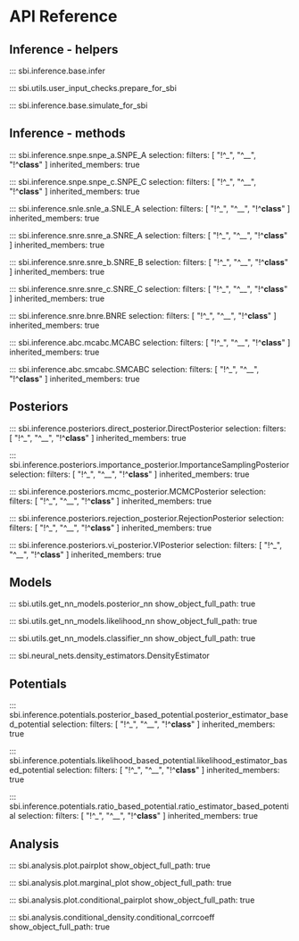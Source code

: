 # API Reference

## Inference - helpers

::: sbi.inference.base.infer

::: sbi.utils.user_input_checks.prepare_for_sbi

::: sbi.inference.base.simulate_for_sbi


## Inference - methods

::: sbi.inference.snpe.snpe_a.SNPE_A
    selection:
      filters: [ "!^_", "^__", "!^__class__" ]
      inherited_members: true

::: sbi.inference.snpe.snpe_c.SNPE_C
    selection:
      filters: [ "!^_", "^__", "!^__class__" ]
      inherited_members: true

::: sbi.inference.snle.snle_a.SNLE_A
    selection:
      filters: [ "!^_", "^__", "!^__class__" ]
      inherited_members: true

::: sbi.inference.snre.snre_a.SNRE_A
    selection:
      filters: [ "!^_", "^__", "!^__class__" ]
      inherited_members: true

::: sbi.inference.snre.snre_b.SNRE_B
    selection:
      filters: [ "!^_", "^__", "!^__class__" ]
      inherited_members: true

::: sbi.inference.snre.snre_c.SNRE_C
    selection:
      filters: [ "!^_", "^__", "!^__class__" ]
      inherited_members: true

::: sbi.inference.snre.bnre.BNRE
    selection:
      filters: [ "!^_", "^__", "!^__class__" ]
      inherited_members: true

::: sbi.inference.abc.mcabc.MCABC
    selection:
      filters: [ "!^_", "^__", "!^__class__" ]
      inherited_members: true

::: sbi.inference.abc.smcabc.SMCABC
    selection:
      filters: [ "!^_", "^__", "!^__class__" ]
      inherited_members: true

## Posteriors

::: sbi.inference.posteriors.direct_posterior.DirectPosterior
    selection:
      filters: [ "!^_", "^__", "!^__class__" ]
      inherited_members: true

::: sbi.inference.posteriors.importance_posterior.ImportanceSamplingPosterior
    selection:
      filters: [ "!^_", "^__", "!^__class__" ]
      inherited_members: true

::: sbi.inference.posteriors.mcmc_posterior.MCMCPosterior
    selection:
      filters: [ "!^_", "^__", "!^__class__" ]
      inherited_members: true

::: sbi.inference.posteriors.rejection_posterior.RejectionPosterior
    selection:
      filters: [ "!^_", "^__", "!^__class__" ]
      inherited_members: true

::: sbi.inference.posteriors.vi_posterior.VIPosterior
    selection:
      filters: [ "!^_", "^__", "!^__class__" ]
      inherited_members: true

## Models

::: sbi.utils.get_nn_models.posterior_nn
      show_object_full_path: true

::: sbi.utils.get_nn_models.likelihood_nn
      show_object_full_path: true

::: sbi.utils.get_nn_models.classifier_nn
      show_object_full_path: true

::: sbi.neural_nets.density_estimators.DensityEstimator

## Potentials

::: sbi.inference.potentials.posterior_based_potential.posterior_estimator_based_potential
    selection:
      filters: [ "!^_", "^__", "!^__class__" ]
      inherited_members: true

::: sbi.inference.potentials.likelihood_based_potential.likelihood_estimator_based_potential
    selection:
      filters: [ "!^_", "^__", "!^__class__" ]
      inherited_members: true

::: sbi.inference.potentials.ratio_based_potential.ratio_estimator_based_potential
    selection:
      filters: [ "!^_", "^__", "!^__class__" ]
      inherited_members: true

## Analysis

::: sbi.analysis.plot.pairplot
      show_object_full_path: true

::: sbi.analysis.plot.marginal_plot
      show_object_full_path: true

::: sbi.analysis.plot.conditional_pairplot
      show_object_full_path: true

::: sbi.analysis.conditional_density.conditional_corrcoeff
      show_object_full_path: true
